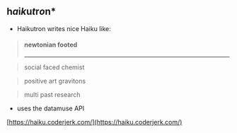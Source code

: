 h*a*i*k*u*t*r*o*n*
------------------
 - Haikutron writes nice Haiku like:

> #### newtonian footed
> -----

>  social faced chemist

> positive art gravitons

> multi past research

 - uses the datamuse API

[https://haiku.coderjerk.com/](https://haiku.coderjerk.com/)
